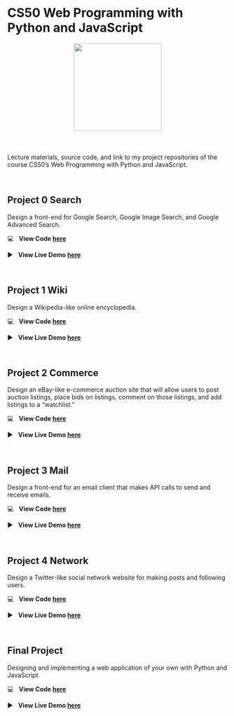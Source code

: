 # CS50 Web Programming with Python and JavaScript


<div style='float: center; text-align: center; margin-bottom: 20px' >
  <a href='https://www.hackerrank.com/TalluriSumanth22' target="_blank">
  <img width="200px" src="https://encrypted-tbn0.gstatic.com/images?q=tbn%3AANd9GcQOkvDTC9sggNNV8RSM0YChWUGXhHXmJJnhKA&usqp=CAU" />
  </a>
</div>

&nbsp;

Lecture materials, source code, and link to my project repositories of the course CS50’s Web Programming with Python and JavaScript.

&nbsp;

## Project 0 Search

Design a front-end for Google Search, Google Image Search, and Google Advanced Search.

:computer: &nbsp; **View Code [here](https://www.hackerrank.com/domains/tutorials/30-days-of-code)**

:arrow_forward: &nbsp; **View Live Demo [here](https://www.hackerrank.com/TalluriSumanth22)** 

&nbsp;

## Project 1 Wiki

Design a Wikipedia-like online encyclopedia.

:computer: &nbsp; **View Code [here](https://github.com/Sumanth-Talluri/CS50w-Wiki)**

:arrow_forward: &nbsp; **View Live Demo [here](https://www.youtube.com/watch?v=CtuUdZtPxik)** 

&nbsp;

## Project 2 Commerce

Design an eBay-like e-commerce auction site that will allow users to post auction listings, place bids on listings, comment on those listings, and add listings to a “watchlist.”

:computer: &nbsp; **View Code [here](https://github.com/Sumanth-Talluri/CS50w-Commerce)**

:arrow_forward: &nbsp; **View Live Demo [here](https://www.youtube.com/watch?v=_oQ1NRAiidI&t=118s)** 

&nbsp;

## Project 3 Mail

Design a front-end for an email client that makes API calls to send and receive emails.

:computer: &nbsp; **View Code [here](https://www.hackerrank.com/domains/tutorials/30-days-of-code)**

:arrow_forward: &nbsp; **View Live Demo [here](https://www.hackerrank.com/TalluriSumanth22)** 

&nbsp;

## Project 4 Network

Design a Twitter-like social network website for making posts and following users.

:computer: &nbsp; **View Code [here](https://www.hackerrank.com/domains/tutorials/30-days-of-code)**

:arrow_forward: &nbsp; **View Live Demo [here](https://www.hackerrank.com/TalluriSumanth22)** 

&nbsp;

## Final Project 

Designing and implementing a web application of your own with Python and JavaScript.

:computer: &nbsp; **View Code [here](https://www.hackerrank.com/domains/tutorials/30-days-of-code)**

:arrow_forward: &nbsp; **View Live Demo [here](https://www.hackerrank.com/TalluriSumanth22)** 
